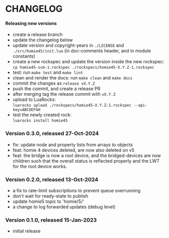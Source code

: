 # CHANGELOG

#### Releasing new versions

- create a release branch
- update the changelog below
- update version and copyright-years in `./LICENSE` and `./src/homie45/init.lua` (in doc-comments
  header, and in module constants)
- create a new rockspec and update the version inside the new rockspec:<br/>
  `cp homie45-scm-1.rockspec ./rockspecs/homie45-X.Y.Z-1.rockspec`
- test: run `make test` and `make lint`
- clean and render the docs: run `make clean` and `make docs`
- commit the changes as `release vX.Y.Z`
- push the commit, and create a release PR
- after merging tag the release commit with `vX.Y.Z`
- upload to LuaRocks:<br/>
  `luarocks upload ./rockspecs/homie45-X.Y.Z-1.rockspec --api-key=ABCDEFGH`
- test the newly created rock:<br/>
  `luarocks install homie45`

### Version 0.3.0, released 27-Oct-2024

- fix: update node and property lists from arrays to objects
- feat: homie 4 devices deleted, are now also deleted on v5
- feat: the bridge is now a root device, and the bridged-devices are now children such that
  the overall status is reflected properly and the LWT for the root device works.

### Version 0.2.0, released 13-Oct-2024

- a fix to rate-limit subscriptions to prevent queue overrunning
- don't wait for ready-state to publish
- update homie5 topic to 'homie/5/'
- a change to log forwarded updates (debug level)

### Version 0.1.0, released 15-Jan-2023

- initial release
